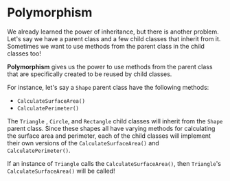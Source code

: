 <!--title={Polymorphism}-->

<!--badges={Software Engineering:15,Python:5}-->

<!--concepts={Inheritance.mdx, add_in_childclass.mdx}-->

# Polymorphism

We already learned the power of inheritance, but there is another problem. Let's say we have a parent class and a few child classes that inherit from it. Sometimes we want to use methods from the parent class in the child classes too!

**Polymorphism** gives us the power to use methods from the parent class that are specifically created to be reused by child classes. 

For instance, let's say a `Shape` parent class have the following methods:

- `CalculateSurfaceArea()`
- `CalculatePerimeter()`

The `Triangle` , `Circle`, and `Rectangle` child classes will inherit from the `Shape` parent class. Since these shapes all have varying methods for calculating the surface area and perimeter, each of the child classes will implement their own versions of the `CalculateSurfaceArea()` and `CalculatePerimeter()`. 

If an instance of `Triangle` calls the `CalculateSurfaceArea()`, then `Triangle`'s `CalculateSurfaceArea()` will be called! 